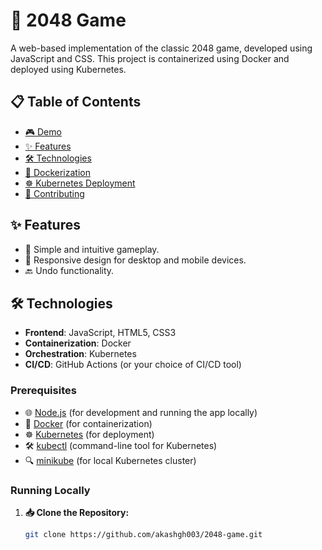 # 🚀 2048 Game

A web-based implementation of the classic 2048 game, developed using JavaScript and CSS. This project is containerized using Docker and deployed using Kubernetes.

## 📋 Table of Contents

- [🎮 Demo](#demo)
- [✨ Features](#features)
- [🛠️ Technologies](#technologies)
- [🐳 Dockerization](#dockerization)
- [☸️ Kubernetes Deployment](#kubernetes-deployment)
- [🤝 Contributing](#contributing)


## ✨ Features

- 🎯 Simple and intuitive gameplay.
- 📱 Responsive design for desktop and mobile devices.
- 🔙 Undo functionality.

## 🛠️ Technologies

- **Frontend**: JavaScript, HTML5, CSS3
- **Containerization**: Docker
- **Orchestration**: Kubernetes
- **CI/CD**: GitHub Actions (or your choice of CI/CD tool)


### Prerequisites

- 🌐 [Node.js](https://nodejs.org/) (for development and running the app locally)
- 🐳 [Docker](https://www.docker.com/) (for containerization)
- ☸️ [Kubernetes](https://kubernetes.io/) (for deployment)
- 🛠️ [kubectl](https://kubernetes.io/docs/tasks/tools/) (command-line tool for Kubernetes)
- 🔍 [minikube](https://minikube.sigs.k8s.io/docs/start/) (for local Kubernetes cluster)

### Running Locally

1. **📥 Clone the Repository:**

   ```bash
   git clone https://github.com/akashgh003/2048-game.git
   
